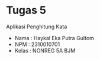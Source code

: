 
# Tugas 5
Aplikasi Penghitung Kata
- Nama : Haykal Eka Putra Gultom
- NPM : 2310010701
- Kelas : NONREG 5A BJM

